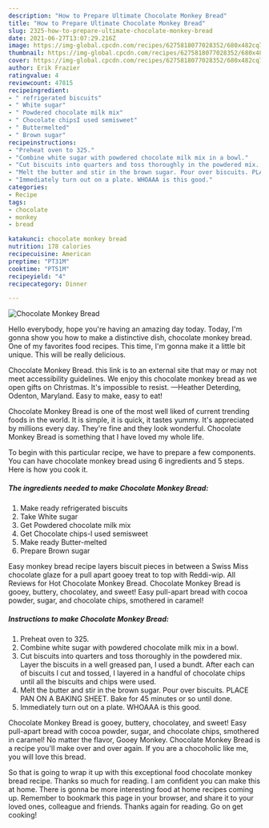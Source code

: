 ```yaml
---
description: "How to Prepare Ultimate Chocolate Monkey Bread"
title: "How to Prepare Ultimate Chocolate Monkey Bread"
slug: 2325-how-to-prepare-ultimate-chocolate-monkey-bread
date: 2021-06-27T13:07:29.216Z
image: https://img-global.cpcdn.com/recipes/6275818077028352/680x482cq70/chocolate-monkey-bread-recipe-main-photo.jpg
thumbnail: https://img-global.cpcdn.com/recipes/6275818077028352/680x482cq70/chocolate-monkey-bread-recipe-main-photo.jpg
cover: https://img-global.cpcdn.com/recipes/6275818077028352/680x482cq70/chocolate-monkey-bread-recipe-main-photo.jpg
author: Erik Frazier
ratingvalue: 4
reviewcount: 47815
recipeingredient:
- " refrigerated biscuits"
- " White sugar"
- " Powdered chocolate milk mix"
- " Chocolate chipsI used semisweet"
- " Buttermelted"
- " Brown sugar"
recipeinstructions:
- "Preheat oven to 325."
- "Combine white sugar with powdered chocolate milk mix in a bowl."
- "Cut biscuits into quarters and toss thoroughly in the powdered mix. Layer the biscuits in a well greased pan, I used a bundt. After each can of biscuits I cut and tossed, I layered in a handful of chocolate chips until all the biscuits and chips were used."
- "Melt the butter and stir in the brown sugar. Pour over biscuits. PLACE PAN ON A BAKING SHEET. Bake for 45 minutes or so until done."
- "Immediately turn out on a plate. WHOAAA is this good."
categories:
- Recipe
tags:
- chocolate
- monkey
- bread

katakunci: chocolate monkey bread 
nutrition: 178 calories
recipecuisine: American
preptime: "PT31M"
cooktime: "PT51M"
recipeyield: "4"
recipecategory: Dinner

---
```



![Chocolate Monkey Bread](https://img-global.cpcdn.com/recipes/6275818077028352/680x482cq70/chocolate-monkey-bread-recipe-main-photo.jpg)

Hello everybody, hope you're having an amazing day today. Today, I'm gonna show you how to make a distinctive dish, chocolate monkey bread. One of my favorites food recipes. This time, I'm gonna make it a little bit unique. This will be really delicious.

Chocolate Monkey Bread. this link is to an external site that may or may not meet accessibility guidelines. We enjoy this chocolate monkey bread as we open gifts on Christmas. It&#39;s impossible to resist. —Heather Deterding, Odenton, Maryland. Easy to make, easy to eat!

Chocolate Monkey Bread is one of the most well liked of current trending foods in the world. It is simple, it is quick, it tastes yummy. It's appreciated by millions every day. They're fine and they look wonderful. Chocolate Monkey Bread is something that I have loved my whole life.


To begin with this particular recipe, we have to prepare a few components. You can have chocolate monkey bread using 6 ingredients and 5 steps. Here is how you cook it.

<!--inarticleads1-->

##### The ingredients needed to make Chocolate Monkey Bread:

1. Make ready  refrigerated biscuits
1. Take  White sugar
1. Get  Powdered chocolate milk mix
1. Get  Chocolate chips-I used semisweet
1. Make ready  Butter-melted
1. Prepare  Brown sugar


Easy monkey bread recipe layers biscuit pieces in between a Swiss Miss chocolate glaze for a pull apart gooey treat to top with Reddi-wip. All Reviews for Hot Chocolate Monkey Bread. Chocolate Monkey Bread is gooey, buttery, chocolatey, and sweet! Easy pull-apart bread with cocoa powder, sugar, and chocolate chips, smothered in caramel! 

<!--inarticleads2-->

##### Instructions to make Chocolate Monkey Bread:

1. Preheat oven to 325.
1. Combine white sugar with powdered chocolate milk mix in a bowl.
1. Cut biscuits into quarters and toss thoroughly in the powdered mix. Layer the biscuits in a well greased pan, I used a bundt. After each can of biscuits I cut and tossed, I layered in a handful of chocolate chips until all the biscuits and chips were used.
1. Melt the butter and stir in the brown sugar. Pour over biscuits. PLACE PAN ON A BAKING SHEET. Bake for 45 minutes or so until done.
1. Immediately turn out on a plate. WHOAAA is this good.


Chocolate Monkey Bread is gooey, buttery, chocolatey, and sweet! Easy pull-apart bread with cocoa powder, sugar, and chocolate chips, smothered in caramel! No matter the flavor, Gooey Monkey. Chocolate Monkey Bread is a recipe you&#39;ll make over and over again. If you are a chocoholic like me, you will love this bread. 

So that is going to wrap it up with this exceptional food chocolate monkey bread recipe. Thanks so much for reading. I am confident you can make this at home. There is gonna be more interesting food at home recipes coming up. Remember to bookmark this page in your browser, and share it to your loved ones, colleague and friends. Thanks again for reading. Go on get cooking!
